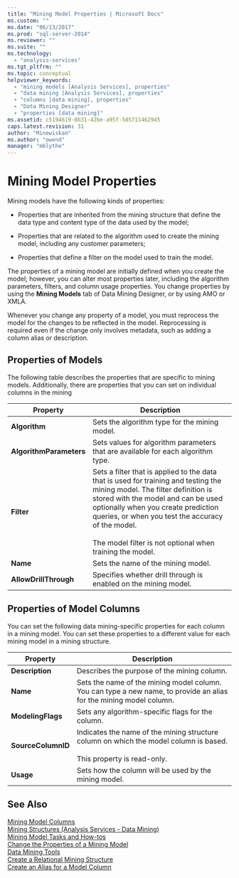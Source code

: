 ```yaml
---
title: "Mining Model Properties | Microsoft Docs"
ms.custom: ""
ms.date: "06/13/2017"
ms.prod: "sql-server-2014"
ms.reviewer: ""
ms.suite: ""
ms.technology: 
  - "analysis-services"
ms.tgt_pltfrm: ""
ms.topic: conceptual
helpviewer_keywords: 
  - "mining models [Analysis Services], properties"
  - "data mining [Analysis Services], properties"
  - "columns [data mining], properties"
  - "Data Mining Designer"
  - "properties [data mining]"
ms.assetid: c5194619-8b31-42be-a95f-585711462945
caps.latest.revision: 31
author: "Minewiskan"
ms.author: "owend"
manager: "mblythe"
---
```

# Mining Model Properties
  Mining models have the following kinds of properties:  
  
-   Properties that are inherited from the mining structure that define the data type and content type of the data used by the model;  
  
-   Properties that are related to the algorithm used to create the mining model, including any customer parameters;  
  
-   Properties that define a filter on the model used to train the model.  
  
 The properties of a mining model are initially defined when you create the model; however, you can alter most properties later, including the algorithm parameters, filters, and column usage properties. You change properties by using the **Mining Models** tab of Data Mining Designer, or by using AMO or XMLA.  
  
 Whenever you change any property of a model, you must reprocess the model for the changes to be reflected in the model. Reprocessing is required even if the change only involves metadata, such as adding a column alias or description.  
  
## Properties of Models  
 The following table describes the properties that are specific to mining models. Additionally, there are properties that you can set on individual columns in the mining  
  
|Property|Description|  
|--------------|-----------------|  
|**Algorithm**|Sets the algorithm type for the mining model.|  
|**AlgorithmParameters**|Sets values for algorithm parameters that are available for each algorithm type.|  
|**Filter**|Sets a filter that is applied to the data that is used for training and testing the mining model. The filter definition is stored with the model and can be used optionally when you create prediction queries, or when you test the accuracy of the model.<br /><br /> The model filter is not optional when training the model.|  
|**Name**|Sets the name of the mining model.|  
|**AllowDrillThrough**|Specifies whether drill through is enabled on the mining model.|  
  
## Properties of Model Columns  
 You can set the following data mining-specific properties for each column in a mining model. You can set these properties to a different value for each mining model in a mining structure.  
  
|Property|Description|  
|--------------|-----------------|  
|**Description**|Describes the purpose of the mining column.|  
|**Name**|Sets the name of the mining model column. You can type a new name, to provide an alias for the mining model column.|  
|**ModelingFlags**|Sets any algorithm-specific flags for the column.|  
|**SourceColumnID**|Indicates the name of the mining structure column on which the model column is based.<br /><br /> This property is read-only.|  
|**Usage**|Sets how the column will be used by the mining model.|  
  
## See Also  
 [Mining Model Columns](mining-model-columns.md)   
 [Mining Structures &#40;Analysis Services - Data Mining&#41;](mining-structures-analysis-services-data-mining.md)   
 [Mining Model Tasks and How-tos](mining-model-tasks-and-how-tos.md)   
 [Change the Properties of a Mining Model](change-the-properties-of-a-mining-model.md)   
 [Data Mining Tools](data-mining-tools.md)   
 [Create a Relational Mining Structure](create-a-relational-mining-structure.md)   
 [Create an Alias for a Model Column](create-an-alias-for-a-model-column.md)  
  
  